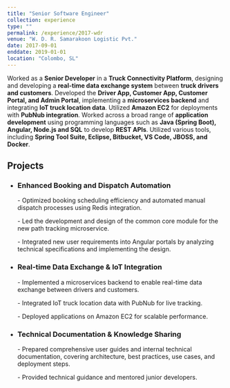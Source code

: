 ```yaml
---
title: "Senior Software Engineer"
collection: experience
type: ""
permalink: /experience/2017-wdr
venue: "W. D. R. Samarakoon Logistic Pvt."
date: 2017-09-01
enddate: 2019-01-01
location: "Colombo, SL"
---
```


Worked as a <strong>Senior Developer</strong> in a <strong>Truck Connectivity Platform</strong>, designing and developing a <strong>real-time data exchange system</strong> between <strong>truck drivers and customers</strong>. Developed the <strong>Driver App, Customer App, Customer Portal, and Admin Portal</strong>, implementing a <strong>microservices backend</strong> and integrating <strong>IoT truck location data</strong>. Utilized <strong>Amazon EC2</strong> for deployments with <strong>PubNub integration</strong>.
Worked across a broad range of <strong>application development</strong> using programming languages such as <strong>Java (Spring Boot), Angular, Node.js and SQL</strong> to develop <strong>REST APIs</strong>. Utilized various tools, including <strong>Spring Tool Suite, Eclipse, Bitbucket, VS Code, JBOSS, and Docker</strong>.


<h2>Projects</h2>

<ul>
  <li>
    <h3>Enhanced Booking and Dispatch Automation</h3>
    <p>- Optimized booking scheduling efficiency and automated manual dispatch processes using Redis integration.</p>
    <p>- Led the development and design of the common core module for the new path tracking microservice.</p>
    <p>- Integrated new user requirements into Angular portals by analyzing technical specifications and implementing the design.</p>
  </li>

  <li>
    <h3>Real-time Data Exchange & IoT Integration</h3>
    <p>- Implemented a microservices backend to enable real-time data exchange between drivers and customers.</p>
    <p>- Integrated IoT truck location data with PubNub for live tracking.</p>
    <p>- Deployed applications on Amazon EC2 for scalable performance.</p>
  </li>

  <li>
    <h3>Technical Documentation & Knowledge Sharing</h3>
    <p>- Prepared comprehensive user guides and internal technical documentation, covering architecture, best practices, use cases, and deployment steps.</p>
    <p>- Provided technical guidance and mentored junior developers.</p>
  </li>
</ul>
